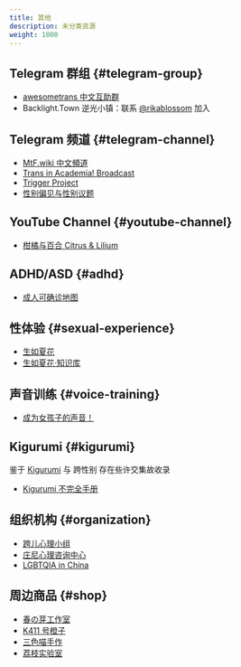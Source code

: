 ```yaml
---
title: 其他
description: 未分类资源
weight: 1000
---
```


## Telegram 群组 {#telegram-group}

- [awesometrans 中文互助群](https://t.me/awesometrans_zh_group)
- Backlight.Town 逆光小镇：联系 [@rikablossom](https://t.me/rikablossom) 加入

## Telegram 频道 {#telegram-channel}

- [MtF.wiki 中文頻道](https://t.me/MtFwiki)
- [Trans in Academia! Broadcast](https://t.me/transacademia)
- [Trigger Project](https://t.me/RichardAndLotus)
- [性别偏见与性别议题](https://t.me/daily_feminist)

## YouTube Channel {#youtube-channel}

- [柑橘与百合 Citrus & Lilium](https://youtube.com/channel/UCgfr45LK6VTcuuMVBHsiNnQ)

## ADHD/ASD {#adhd}

- [成人可确诊地图](https://qingshanasd.cn/medical-map/)

## 性体验 {#sexual-experience}

- [生如夏花](https://bbs.viva-la-vita.org)
- [生如夏花·知识库](https://wiki.viva-la-vita.org)

## 声音训练 {#voice-training}

- [成为女孩子的声音！](https://girls-voice.mtf.wiki/)

## Kigurumi {#kigurumi}

鉴于 [Kigurumi](https://ja.wikipedia.org/wiki/美少女着ぐるみ) 与 跨性别 存在些许交集故收录

- [Kigurumi 不完全手册](https://github.com/u-u-z/kigurumi)

## 组织机构 {#organization}

- [跨儿心理小组](https://kuaerxinli.org)
- [庄尼心理咨询中心](http://www.johnnycenter.com)
- [LGBTQIA in China](https://github.com/LGBT-CN/LGBTQIA-In-China)

## 周边商品 {#shop}

- [春の芽工作室](https://shop176105244.taobao.com)
- [K411 号橙子](https://shop215942740.taobao.com)
- [三色喵手作](https://shop593269869.taobao.com)
- [荔枝实验室](https://litchilab.taobao.com)
